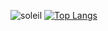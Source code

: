 ![soleil](https://github-readme-stats.vercel.app/api?username=x781078959&show_icons=true&theme=transparent)
[![Top Langs](https://github-readme-stats.vercel.app/api/top-langs/?username=x781078959)](https://github.com/anuraghazra/github-readme-stats)
<!--
**x781078959/x781078959** is a ✨ _special_ ✨ repository because its `README.md` (this file) appears on your GitHub profile.

Here are some ideas to get you started:

- 🔭 I’m currently working on ...
- 🌱 I’m currently learning ...
- 👯 I’m looking to collaborate on ...
- 🤔 I’m looking for help with ...
- 💬 Ask me about ...
- 📫 How to reach me: ...
- 😄 Pronouns: ...
- ⚡ Fun fact: ...
-->
